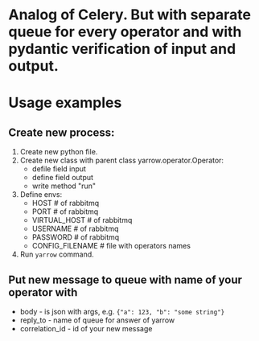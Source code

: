 # Analog of Celery. But with separate queue for every operator and with pydantic verification of input and output.

# Usage examples
## Create new process:
1. Create new python file.
2. Create new class with parent class yarrow.operator.Operator:
    - defile field input
    - define field output
    - write method "run"
3. Define envs:
    - HOST  # of rabbitmq
    - PORT  # of rabbitmq
    - VIRTUAL_HOST  # of rabbitmq
    - USERNAME  # of rabbitmq
    - PASSWORD  # of rabbitmq
    - CONFIG_FILENAME  # file with operators names
4. Run `yarrow` command.

## Put new message to queue with name of your operator with
- body - is json with args, e.g. `{"a": 123, "b": "some string"}`
- reply_to - name of queue for answer of yarrow
- correlation_id - id of your new message
